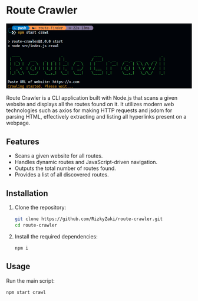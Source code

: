 # Route Crawler

![Interface](images/Capture.PNG)

Route Crawler is a CLI application built with Node.js that scans a given website and displays all the routes found on it. It utilizes modern web technologies such as axios for making HTTP requests and jsdom for parsing HTML, effectively extracting and listing all hyperlinks present on a webpage.

## Features

- Scans a given website for all routes.
- Handles dynamic routes and JavaScript-driven navigation.
- Outputs the total number of routes found.
- Provides a list of all discovered routes.

## Installation

1. Clone the repository:

   ```bash
   git clone https://github.com/RizkyZaki/route-crawler.git
   cd route-crawler
   ```

2. Install the required dependencies:

   ```bash
   npm i
   ```

## Usage

Run the main script:

```bash
npm start crawl
```
